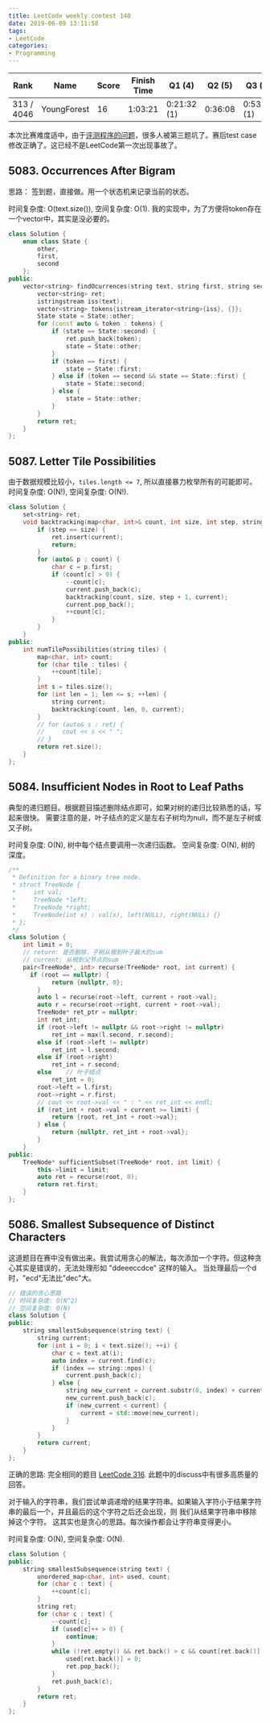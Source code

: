 ```yaml
---
title: LeetCode weekly contest 140
date: 2019-06-09 13:11:58
tags:
- LeetCode
categories:
- Programming
---
```


| Rank |	Name |	Score |	Finish Time | 	Q1 (4) |	Q2 (5) |	Q3 (6) |	Q4 (8)|
|--|--|--|--|--|--|--|--|
| 313 / 4046 |	YoungForest | 16 | 1:03:21 | 0:21:32 (1) | 0:36:08 | 0:53:21 (1) | null |

本次比赛难度适中，由于[评测程序的问题](https://leetcode.com/problems/insufficient-nodes-in-root-to-leaf-paths/discuss/308196/A-leaf-is-a-node-with-no-children.)，很多人被第三题坑了。赛后test case修改正确了。这已经不是LeetCode第一次出现事故了。

## 5083. Occurrences After Bigram

思路：
签到题，直接做。用一个状态机来记录当前的状态。

时间复杂度: O(text.size()),
空间复杂度: O(1). 我的实现中，为了方便将token存在一个vector中，其实是没必要的。

```cpp
class Solution {
    enum class State {
        other,
        first,
        second
    };
public:
    vector<string> findOcurrences(string text, string first, string second) {
        vector<string> ret;
        istringstream iss(text);
        vector<string> tokens{istream_iterator<string>{iss}, {}};
        State state = State::other;
        for (const auto & token : tokens) {
            if (state == State::second) {
                ret.push_back(token);
                state = State::other;
            }
            if (token == first) {
                state = State::first;
            } else if (token == second && state == State::first) {
                state = State::second;
            } else {
                state = State::other;
            }
        }
        return ret;
    }
};
```

## 5087. Letter Tile Possibilities
由于数据规模比较小，`tiles.length <= 7`, 所以直接暴力枚举所有的可能即可。
时间复杂度: O(N!),
空间复杂度: O(N!).

```cpp
class Solution {
    set<string> ret;
    void backtracking(map<char, int>& count, int size, int step, string& current) {
        if (step == size) {
            ret.insert(current);
            return;
        }
        for (auto& p : count) {
            char c = p.first;
            if (count[c] > 0) {
                --count[c];
                current.push_back(c);
                backtracking(count, size, step + 1, current);
                current.pop_back();
                ++count[c];
            }
        } 
    }
public:
    int numTilePossibilities(string tiles) {
        map<char, int> count;
        for (char tile : tiles) {
            ++count[tile];
        }
        int s = tiles.size();
        for (int len = 1; len <= s; ++len) {
            string current;
            backtracking(count, len, 0, current);
        }
        // for (auto& s : ret) {
        //     cout << s << " ";
        // }
        return ret.size();
    }
};
```

## 5084. Insufficient Nodes in Root to Leaf Paths

典型的递归题目。根据题目描述删除结点即可，如果对树的递归比较熟悉的话，写起来很快。
需要注意的是，叶子结点的定义是左右子树均为null，而不是左子树或又子树。

时间复杂度: O(N), 树中每个结点要调用一次递归函数。
空间复杂度: O(N), 树的深度。

```cpp
/**
 * Definition for a binary tree node.
 * struct TreeNode {
 *     int val;
 *     TreeNode *left;
 *     TreeNode *right;
 *     TreeNode(int x) : val(x), left(NULL), right(NULL) {}
 * };
 */
class Solution {
    int limit = 0;
    // return: 是否删除，子树从根到叶子最大的sum
    // current: 从根到父节点的sum
    pair<TreeNode*, int> recurse(TreeNode* root, int current) {
      if (root == nullptr) {
            return {nullptr, 0};
        }
        auto l = recurse(root->left, current + root->val);
        auto r = recurse(root->right, current + root->val);
        TreeNode* ret_ptr = nullptr;
        int ret_int;
        if (root->left != nullptr && root->right != nullptr)
            ret_int = max(l.second, r.second);
        else if (root->left != nullptr)
            ret_int = l.second;
        else if (root->right)
            ret_int = r.second;
        else    // 叶子结点
            ret_int = 0;
        root->left = l.first;
        root->right = r.first;
        // cout << root->val << " : " << ret_int << endl;
        if (ret_int + root->val + current >= limit) {
            return {root, ret_int + root->val};
        } else {
            return {nullptr, ret_int + root->val};
        }
    }
public:
    TreeNode* sufficientSubset(TreeNode* root, int limit) {
        this->limit = limit;
        auto ret = recurse(root, 0);
        return ret.first;
    }
};
```

## 5086. Smallest Subsequence of Distinct Characters

这道题目在赛中没有做出来。我尝试用贪心的解法，每次添加一个字符。但这种贪心其实是错误的，无法处理形如
"ddeeeccdce"
这样的输入。
当处理最后一个d时，"ecd"无法比"dec"大。

```cpp
// 错误的贪心思路
// 时间复杂度: O(N^2)
// 空间复杂度: O(N)
class Solution {
public:
    string smallestSubsequence(string text) {
        string current;
        for (int i = 0; i < text.size(); ++i) {
            char c = text.at(i);
            auto index = current.find(c);
            if (index == string::npos) {
                current.push_back(c);
            } else {
                string new_current = current.substr(0, index) + current.substr(index + 1);
                new_current.push_back(c);
                if (new_current < current) {
                    current = std::move(new_current);
                }
            }
        }
        return current;
    }
};
```

正确的思路:
完全相同的题目 [LeetCode 316](https://leetcode.com/problems/remove-duplicate-letters).
此题中的discuss中有很多高质量的回答。

对于输入的字符串，我们尝试单调递增的结果字符串。如果输入字符小于结果字符串的最后一个，并且最后的这个字符之后还会出现，则 我们从结果字符串中移除掉这个字符。
这其实也是贪心的思路。每次操作都会让字符串变得更小。

时间复杂度: O(N),
空间复杂度: O(N).

```cpp
class Solution {
public:
    string smallestSubsequence(string text) {
        unordered_map<char, int> used, count;
        for (char c : text) {
            ++count[c];
        }
        string ret;
        for (char c : text) {
            --count[c];
            if (used[c]++ > 0) {
                continue;
            }
            while (!ret.empty() && ret.back() > c && count[ret.back()] > 0) {
                used[ret.back()] = 0;
                ret.pop_back();
            }
            ret.push_back(c);
        }
        return ret;
    }
};
```